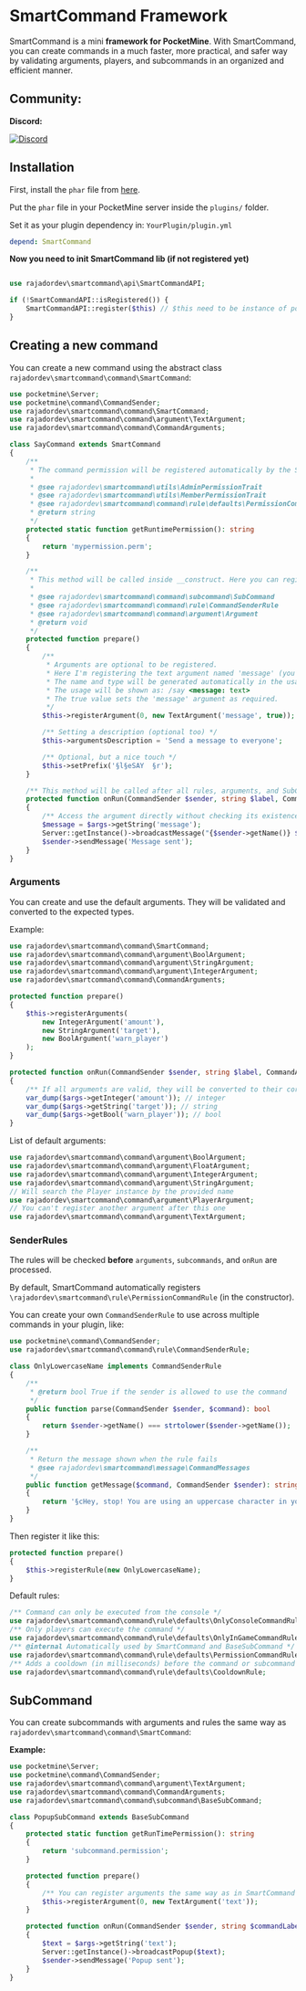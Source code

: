 # SmartCommand Framework

SmartCommand is a mini **framework for PocketMine**. With SmartCommand, you can create commands in a much faster, more practical, and safer way by validating arguments, players, and subcommands in an organized and efficient manner.

## Community:
**Discord:**

<a href="https://discord.gg/HkfMbBN2AD"><img src="https://img.shields.io/discord/982037265075302551?label=discord&color=7289DA&logo=discord" alt="Discord"></a>

## Installation

First, install the `phar` file from [here](https://github.com/rajadordev/SmartCommand/releases).

Put the `phar` file in your PocketMine server inside the `plugins/` folder.

Set it as your plugin dependency in:
`YourPlugin/plugin.yml`

```yml
depend: SmartCommand
```

**Now you need to init SmartCommand lib (if not registered yet)**
```php

use rajadordev\smartcommand\api\SmartCommandAPI;

if (!SmartCommandAPI::isRegistered()) {
    SmartCommandAPI::register($this) // $this need to be instance of pocketmine\plugin\Plugin
}
```

## Creating a new command

You can create a new command using the abstract class `rajadordev\smartcommand\command\SmartCommand`:

```php
use pocketmine\Server;
use pocketmine\command\CommandSender;
use rajadordev\smartcommand\command\SmartCommand;
use rajadordev\smartcommand\command\argument\TextArgument;
use rajadordev\smartcommand\command\CommandArguments;

class SayCommand extends SmartCommand
{
    /**
     * The command permission will be registered automatically by the SmartCommand constructor
     *
     * @see rajadordev\smartcommand\utils\AdminPermissionTrait
     * @see rajadordev\smartcommand\utils\MemberPermissionTrait
     * @see rajadordev\smartcommand\command\rule\defaults\PermissionCommandRule
     * @return string
     */
    protected static function getRuntimePermission(): string
    {
        return 'mypermission.perm';
    }

    /**
     * This method will be called inside __construct. Here you can register every SubCommand, Argument, and CommandSenderRule.
     *
     * @see rajadordev\smartcommand\command\subcommand\SubCommand
     * @see rajadordev\smartcommand\command\rule\CommandSenderRule
     * @see rajadordev\smartcommand\command\argument\Argument
     * @return void
     */
    protected function prepare()
    {
        /**
         * Arguments are optional to be registered.
         * Here I'm registering the text argument named 'message' (you can use any name you want).
         * The name and type will be generated automatically in the usage with SmartCommand::sendUsage.
         * The usage will be shown as: /say <message: text>
         * The true value sets the 'message' argument as required.
         */
        $this->registerArgument(0, new TextArgument('message', true));

        /** Setting a description (optional too) */
        $this->argumentsDescription = 'Send a message to everyone';

        /** Optional, but a nice touch */
        $this->setPrefix('§l§eSAY  §r');
    }

    /** This method will be called after all rules, arguments, and SubCommands have been processed */
    protected function onRun(CommandSender $sender, string $label, CommandArguments $args)
    {
        /** Access the argument directly without checking its existence :) */
        $message = $args->getString('message');
        Server::getInstance()->broadcastMessage("{$sender->getName()} $message");
        $sender->sendMessage('Message sent');
    }
}
```

### Arguments

You can create and use the default arguments. They will be validated and converted to the expected types.

Example:
```php
use rajadordev\smartcommand\command\SmartCommand;
use rajadordev\smartcommand\command\argument\BoolArgument;
use rajadordev\smartcommand\command\argument\StringArgument;
use rajadordev\smartcommand\command\argument\IntegerArgument;
use rajadordev\smartcommand\command\CommandArguments;

protected function prepare()
{
    $this->registerArguments(
        new IntegerArgument('amount'),
        new StringArgument('target'),
        new BoolArgument('warn_player')
    );
}

protected function onRun(CommandSender $sender, string $label, CommandArguments $args)
{
    /** If all arguments are valid, they will be converted to their correct types: **/
    var_dump($args->getInteger('amount')); // integer
    var_dump($args->getString('target')); // string
    var_dump($args->getBool('warn_player')); // bool
}
```

List of default arguments:
```php
use rajadordev\smartcommand\command\argument\BoolArgument;
use rajadordev\smartcommand\command\argument\FloatArgument;
use rajadordev\smartcommand\command\argument\IntegerArgument;
use rajadordev\smartcommand\command\argument\StringArgument;
// Will search the Player instance by the provided name
use rajadordev\smartcommand\command\argument\PlayerArgument;
// You can't register another argument after this one
use rajadordev\smartcommand\command\argument\TextArgument;
```

### SenderRules

The rules will be checked **before** `arguments`, `subcommands`, and `onRun` are processed.

By default, SmartCommand automatically registers `\rajadordev\smartcommand\rule\PermissionCommandRule` (in the constructor).

You can create your own `CommandSenderRule` to use across multiple commands in your plugin, like:

```php
use pocketmine\command\CommandSender;
use rajadordev\smartcommand\command\rule\CommandSenderRule;

class OnlyLowercaseName implements CommandSenderRule
{
    /**
     * @return bool True if the sender is allowed to use the command
     */
    public function parse(CommandSender $sender, $command): bool
    {
        return $sender->getName() === strtolower($sender->getName());
    }

    /**
     * Return the message shown when the rule fails
     * @see rajadordev\smartcommand\message\CommandMessages
     */
    public function getMessage($command, CommandSender $sender): string
    {
        return '§cHey, stop! You are using an uppercase character in your name';
    }
}
```

Then register it like this:

```php
protected function prepare()
{
    $this->registerRule(new OnlyLowercaseName);
}
```

Default rules:

```php
/** Command can only be executed from the console */
use rajadordev\smartcommand\command\rule\defaults\OnlyConsoleCommandRule;
/** Only players can execute the command */
use rajadordev\smartcommand\command\rule\defaults\OnlyInGameCommandRule;
/** @internal Automatically used by SmartCommand and BaseSubCommand */
use rajadordev\smartcommand\command\rule\defaults\PermissionCommandRule;
/** Adds a cooldown (in milliseconds) before the command or subcommand can be used again */
use rajadordev\smartcommand\command\rule\defaults\CooldownRule;
```

## SubCommand

You can create subcommands with arguments and rules the same way as `rajadordev\smartcommand\command\SmartCommand`:

**Example:**

```php
use pocketmine\Server;
use pocketmine\command\CommandSender;
use rajadordev\smartcommand\command\argument\TextArgument;
use rajadordev\smartcommand\command\CommandArguments;
use rajadordev\smartcommand\command\subcommand\BaseSubCommand;

class PopupSubCommand extends BaseSubCommand
{
    protected static function getRunTimePermission(): string
    {
        return 'subcommand.permission';
    }

    protected function prepare()
    {
        /** You can register arguments the same way as in SmartCommand **/
        $this->registerArgument(0, new TextArgument('text'));
    }

    protected function onRun(CommandSender $sender, string $commandLabel, string $subcommandLabel, CommandArguments $args)
    {
        $text = $args->getString('text');
        Server::getInstance()->broadcastPopup($text);
        $sender->sendMessage('Popup sent');
    }
}
```
